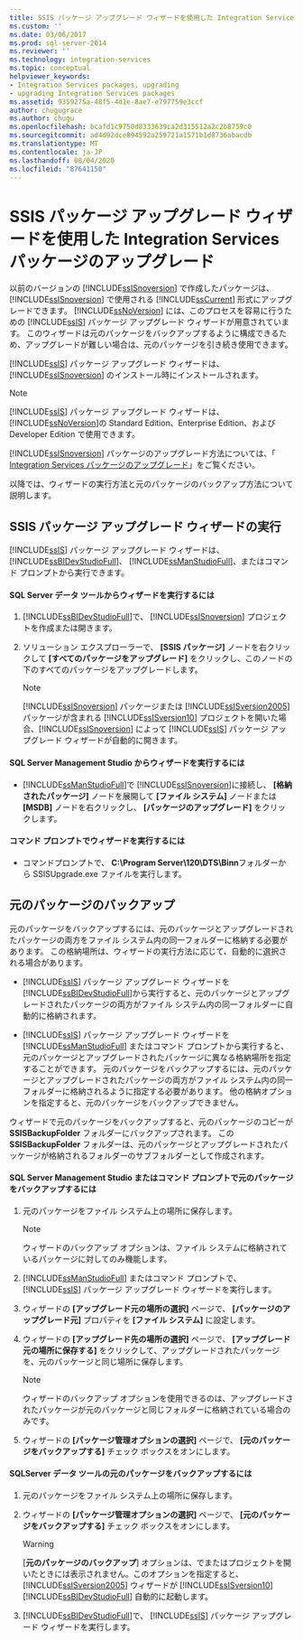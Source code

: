 ```yaml
---
title: SSIS パッケージ アップグレード ウィザードを使用した Integration Services パッケージのアップグレード | Microsoft Docs
ms.custom: ''
ms.date: 03/06/2017
ms.prod: sql-server-2014
ms.reviewer: ''
ms.technology: integration-services
ms.topic: conceptual
helpviewer_keywords:
- Integration Services packages, upgrading
- upgrading Integration Services packages
ms.assetid: 9359275a-48f5-4d1e-8ae7-e797759e3ccf
author: chugugrace
ms.author: chugu
ms.openlocfilehash: bcafd1c9750d8333639ca2d315512a2c2b8759c0
ms.sourcegitcommit: ad4d92dce894592a259721a1571b1d8736abacdb
ms.translationtype: MT
ms.contentlocale: ja-JP
ms.lasthandoff: 08/04/2020
ms.locfileid: "87641150"
---
```

# <a name="upgrade-integration-services-packages-using-the-ssis-package-upgrade-wizard"></a>SSIS パッケージ アップグレード ウィザードを使用した Integration Services パッケージのアップグレード
  以前のバージョンの [!INCLUDE[ssISnoversion](../../includes/ssisnoversion-md.md)] で作成したパッケージは、 [!INCLUDE[ssISnoversion](../../includes/ssisnoversion-md.md)] で使用される [!INCLUDE[ssCurrent](../../includes/sscurrent-md.md)] 形式にアップグレードできます。 [!INCLUDE[ssNoVersion](../../includes/ssnoversion-md.md)] には、このプロセスを容易に行うための [!INCLUDE[ssIS](../../includes/ssis-md.md)] パッケージ アップグレード ウィザードが用意されています。 このウィザードは元のパッケージをバックアップするように構成できるため、アップグレードが難しい場合は、元のパッケージを引き続き使用できます。  
  
 [!INCLUDE[ssIS](../../includes/ssis-md.md)] パッケージ アップグレード ウィザードは、 [!INCLUDE[ssISnoversion](../../includes/ssisnoversion-md.md)] のインストール時にインストールされます。  
  
> [!NOTE]  
>  [!INCLUDE[ssIS](../../includes/ssis-md.md)] パッケージ アップグレード ウィザードは、 [!INCLUDE[ssNoVersion](../../includes/ssnoversion-md.md)]の Standard Edition、Enterprise Edition、および Developer Edition で使用できます。  
  
 [!INCLUDE[ssISnoversion](../../includes/ssisnoversion-md.md)] パッケージのアップグレード方法については、「 [Integration Services パッケージのアップグレード](upgrade-integration-services-packages.md)」をご覧ください。  
  
 以降では、ウィザードの実行方法と元のパッケージのバックアップ方法について説明します。  
  
## <a name="running-the-ssis-package-upgrade-wizard"></a>SSIS パッケージ アップグレード ウィザードの実行  
 [!INCLUDE[ssIS](../../includes/ssis-md.md)] パッケージ アップグレード ウィザードは、 [!INCLUDE[ssBIDevStudioFull](../../includes/ssbidevstudiofull-md.md)]、 [!INCLUDE[ssManStudioFull](../../includes/ssmanstudiofull-md.md)]、またはコマンド プロンプトから実行できます。  
  
#### <a name="to-run-the-wizard-from-sql-server-data-tools"></a>SQL Server データ ツールからウィザードを実行するには  
  
1.  [!INCLUDE[ssBIDevStudioFull](../../includes/ssbidevstudiofull-md.md)]で、 [!INCLUDE[ssISnoversion](../../includes/ssisnoversion-md.md)] プロジェクトを作成または開きます。  
  
2.  ソリューション エクスプローラーで、 **[SSIS パッケージ]** ノードを右クリックして **[すべてのパッケージをアップグレード]** をクリックし、このノードの下のすべてのパッケージをアップグレードします。  
  
    > [!NOTE]  
    >  [!INCLUDE[ssISnoversion](../../includes/ssisnoversion-md.md)] パッケージまたは [!INCLUDE[ssISversion2005](../../includes/ssisversion2005-md.md)] パッケージが含まれる [!INCLUDE[ssISversion10](../../includes/ssisversion10-md.md)] プロジェクトを開いた場合、[!INCLUDE[ssISnoversion](../../includes/ssisnoversion-md.md)] によって [!INCLUDE[ssIS](../../includes/ssis-md.md)] パッケージ アップグレード ウィザードが自動的に開きます。  
  
#### <a name="to-run-the-wizard-from-sql-server-management-studio"></a>SQL Server Management Studio からウィザードを実行するには  
  
-   [!INCLUDE[ssManStudioFull](../../includes/ssmanstudiofull-md.md)]で [!INCLUDE[ssISnoversion](../../includes/ssisnoversion-md.md)]に接続し、 **[格納されたパッケージ]** ノードを展開して **[ファイル システム]** ノードまたは **[MSDB]** ノードを右クリックし、 **[パッケージのアップグレード]** をクリックします。  
  
#### <a name="to-run-the-wizard-at-the-command-prompt"></a>コマンド プロンプトでウィザードを実行するには  
  
-   コマンドプロンプトで、 **C:\Program Server\120\DTS\Binn**フォルダーから SSISUpgrade.exe ファイルを実行します。  
  
## <a name="backing-up-the-original-packages"></a>元のパッケージのバックアップ  
 元のパッケージをバックアップするには、元のパッケージとアップグレードされたパッケージの両方をファイル システム内の同一フォルダーに格納する必要があります。 この格納場所は、ウィザードの実行方法に応じて、自動的に選択される場合があります。  
  
-   [!INCLUDE[ssIS](../../includes/ssis-md.md)] パッケージ アップグレード ウィザードを [!INCLUDE[ssBIDevStudioFull](../../includes/ssbidevstudiofull-md.md)]から実行すると、元のパッケージとアップグレードされたパッケージの両方がファイル システム内の同一フォルダーに自動的に格納されます。  
  
-   [!INCLUDE[ssIS](../../includes/ssis-md.md)] パッケージ アップグレード ウィザードを [!INCLUDE[ssManStudioFull](../../includes/ssmanstudiofull-md.md)] またはコマンド プロンプトから実行すると、元のパッケージとアップグレードされたパッケージに異なる格納場所を指定することができます。 元のパッケージをバックアップするには、元のパッケージとアップグレードされたパッケージの両方がファイル システム内の同一フォルダーに格納されるように指定する必要があります。 他の格納オプションを指定すると、元のパッケージをバックアップできません。  
  
 ウィザードで元のパッケージをバックアップすると、元のパッケージのコピーが **SSISBackupFolder** フォルダーにバックアップされます。 この **SSISBackupFolder** フォルダーは、元のパッケージとアップグレードされたパッケージが格納されるフォルダーのサブフォルダーとして作成されます。  
  
#### <a name="to-back-up-the-original-packages-in-sql-server-management-studio-or-at-the-command-prompt"></a>SQL Server Management Studio またはコマンド プロンプトで元のパッケージをバックアップするには  
  
1.  元のパッケージをファイル システム上の場所に保存します。  
  
    > [!NOTE]  
    >  ウィザードのバックアップ オプションは、ファイル システムに格納されているパッケージに対してのみ機能します。  
  
2.  [!INCLUDE[ssManStudioFull](../../includes/ssmanstudiofull-md.md)] またはコマンド プロンプトで、 [!INCLUDE[ssIS](../../includes/ssis-md.md)] パッケージ アップグレード ウィザードを実行します。  
  
3.  ウィザードの **[アップグレード元の場所の選択]** ページで、 **[パッケージのアップグレード元]** プロパティを **[ファイル システム]** に設定します。  
  
4.  ウィザードの **[アップグレード先の場所の選択]** ページで、 **[アップグレード元の場所に保存する]** をクリックして、アップグレードされたパッケージを、元のパッケージと同じ場所に保存します。  
  
    > [!NOTE]  
    >  ウィザードのバックアップ オプションを使用できるのは、アップグレードされたパッケージが元のパッケージと同じフォルダーに格納されている場合のみです。  
  
5.  ウィザードの **[パッケージ管理オプションの選択]** ページで、 **[元のパッケージをバックアップする]** チェック ボックスをオンにします。  
  
#### <a name="to-back-up-the-original-packages-in-sql-server-data-tools"></a>SQLServer データ ツールの元のパッケージをバックアップするには  
  
1.  元のパッケージをファイル システム上の場所に保存します。  
  
2.  ウィザードの **[パッケージ管理オプションの選択]** ページで、 **[元のパッケージをバックアップする]** チェック ボックスをオンにします。  
  
    > [!WARNING]  
    >  [**元のパッケージのバックアップ**] オプションは、でまたはプロジェクトを開いたときには表示されません。このオプションを指定すると、 [!INCLUDE[ssISversion2005](../../includes/ssisversion2005-md.md)] ウィザードが [!INCLUDE[ssISversion10](../../includes/ssisversion10-md.md)] [!INCLUDE[ssBIDevStudioFull](../../includes/ssbidevstudiofull-md.md)] 自動的に起動します。  
  
3.  [!INCLUDE[ssBIDevStudioFull](../../includes/ssbidevstudiofull-md.md)]で、 [!INCLUDE[ssIS](../../includes/ssis-md.md)] パッケージ アップグレード ウィザードを実行します。  
  
  
